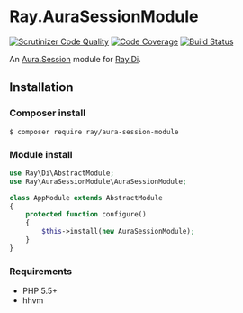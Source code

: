 # Ray.AuraSessionModule

[![Scrutinizer Code Quality](https://scrutinizer-ci.com/g/ray-di/Ray.AuraSessionModule/badges/quality-score.png?b=1.x)](https://scrutinizer-ci.com/g/ray-di/Ray.AuraSessionModule/?branch=1.x)
[![Code Coverage](https://scrutinizer-ci.com/g/ray-di/Ray.AuraSessionModule/badges/coverage.png?b=1.x)](https://scrutinizer-ci.com/g/ray-di/Ray.AuraSessionModule/?branch=1.x)
[![Build Status](https://travis-ci.org/ray-di/Ray.AuraSessionModule.svg?branch=1.x)](https://travis-ci.org/ray-di/Ray.AuraSessionModule)

An [Aura.Session](https://github.com/auraphp/Aura.Session) module for [Ray.Di](https://github.com/ray-di/Ray.Di).

## Installation

### Composer install

    $ composer require ray/aura-session-module

### Module install

```php
use Ray\Di\AbstractModule;
use Ray\AuraSessionModule\AuraSessionModule;

class AppModule extends AbstractModule
{
    protected function configure()
    {
        $this->install(new AuraSessionModule);
    }
}
```

### Requirements

 * PHP 5.5+
 * hhvm
